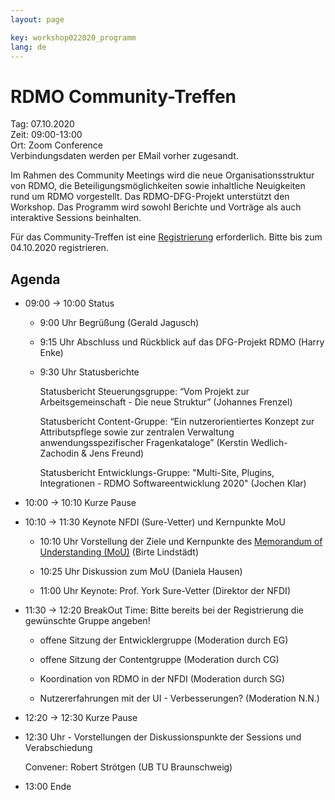 ```yaml
---
layout: page

key: workshop022020_programm
lang: de
---
```


# RDMO Community-Treffen

Tag:     07.10.2020<br>
Zeit:    09:00-13:00<br>
Ort: Zoom Conference<br>
Verbindungsdaten werden per EMail vorher zugesandt. 

Im Rahmen des Community Meetings wird die neue Organisationsstruktur von RDMO, die Beteiligungsmöglichkeiten sowie inhaltliche Neuigkeiten rund um RDMO vorgestellt. Das RDMO-DFG-Projekt unterstützt den Workshop. Das Programm wird sowohl Berichte und Vorträge als auch interaktive Sessions beinhalten. 

Für das Community-Treffen ist eine [Registrierung](https://meetings.aip.de/event/9) erforderlich. Bitte bis zum 04.10.2020 registrieren.


## Agenda

- 09:00 → 10:00 Status

    - 9:00 Uhr Begrüßung (Gerald Jagusch)

    - 9:15 Uhr Abschluss und Rückblick auf das DFG-Projekt RDMO (Harry Enke)

    - 9:30 Uhr Statusberichte

        Statusbericht Steuerungsgruppe: “Vom Projekt zur Arbeitsgemeinschaft - Die neue Struktur” (Johannes Frenzel)

        Statusbericht Content-Gruppe: “Ein nutzerorientiertes Konzept zur Attributspflege sowie zur zentralen Verwaltung anwendungsspezifischer Fragenkataloge”  (Kerstin Wedlich-Zachodin & Jens Freund)

        Statusbericht Entwicklungs-Gruppe: "Multi-Site, Plugins, Integrationen - RDMO Softwareentwicklung 2020" (Jochen Klar)

- 10:00 → 10:10 Kurze Pause

- 10:10 → 11:30 Keynote NFDI (Sure-Vetter) und Kernpunkte MoU 

    - 10:10 Uhr Vorstellung der Ziele und Kernpunkte des [Memorandum of Understanding (MoU)](/docs/Memorandum-of-Understanding-RDMO.pdf) (Birte Lindstädt)

    - 10:25 Uhr Diskussion zum MoU (Daniela Hausen)

    - 11:00 Uhr Keynote: Prof. York Sure-Vetter (Direktor der NFDI)

- 11:30 → 12:20 BreakOut Time: Bitte bereits bei der Registrierung die gewünschte Gruppe angeben!

    - offene Sitzung der Entwicklergruppe (Moderation durch EG)

    - offene Sitzung der Contentgruppe (Moderation durch CG)

    - Koordination von RDMO in der NFDI (Moderation durch SG)

    - Nutzererfahrungen mit der UI - Verbesserungen? (Moderation N.N.)

- 12:20 → 12:30 Kurze Pause

- 12:30 Uhr - Vorstellungen der Diskussionspunkte der Sessions und Verabschiedung

    Convener: Robert Strötgen (UB TU Braunschweig)

- 13:00 Ende
